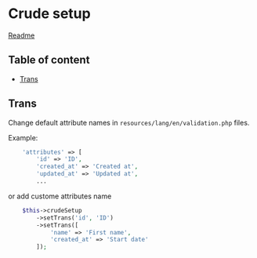 # Crude setup

[Readme](../README.md)

## Table of content
- [Trans](#trans)

## Trans

Change default attribute names in `resources/lang/en/validation.php` files.

Example:
```php
    'attributes' => [
        'id' => 'ID',
        'created_at' => 'Created at',
        'updated_at' => 'Updated at',
        ...
```

or add custome attributes name

```php
    $this->crudeSetup
        ->setTrans('id', 'ID')
        ->setTrans([
            'name' => 'First name',
            'created_at' => 'Start date'
        ]);
```

